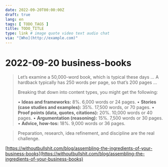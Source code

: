 ```yaml
---
date: 2022-09-20T00:00:00Z
draft: true
lang: en
tags: [ TODO_TAGS ]
title: TODO_TITLE
type: link # image quote video text audio chat
via: "[Who](http://example.com)"
---
```



# 2022-09-20 business-books


> Let’s examine a 50,000-word book, which is typical these days … A hardback typically has 250 words per page, so that’s 200 pages …
>
> Breaking that down into content types, you might get the following:
> 
> • **Ideas and frameworks:** 8%. 6,000 words or 24 pages.
> • **Stories (case studies and examples):** 35%. 17,500 words, or 70 pages.
> • **Proof points (data, quotes, citations):** 20%. 10,000 words or 40 pages.
> • **Argumentation (reasoning):** 15%. 7,500 words or 30 pages.
> • **Advice, how-tos:** 18%. 9,000 words or 36 pages.

> Preparation, research, idea refinement, and discipline are the real challenge.

[https://withoutbullshit.com/blog/assembling-the-ingredients-of-your-business-books](https://withoutbullshit.com/blog/assembling-the-ingredients-of-your-business-books)

